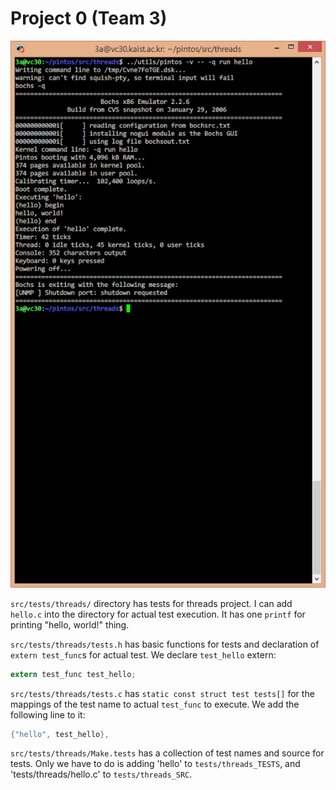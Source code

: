 # Project 0 (Team 3)

![Screenshot](project0.png)

`src/tests/threads/` directory has tests for threads project. I can add
`hello.c` into the directory for actual test execution. It has one `printf` for
printing "hello, world!" thing.

`src/tests/threads/tests.h` has basic functions for tests and declaration of
`extern test_func`s for actual test. We declare `test_hello` extern:

``` c
extern test_func test_hello;
```

`src/tests/threads/tests.c` has `static const struct test tests[]` for the
mappings of the test name to actual `test_func` to execute. We add the following
line to it:

``` c
{"hello", test_hello},
```

`src/tests/threads/Make.tests` has a collection of test names and source for
tests. Only we have to do is adding 'hello' to `tests/threads_TESTS`, and
'tests/threads/hello.c' to `tests/threads_SRC`.
